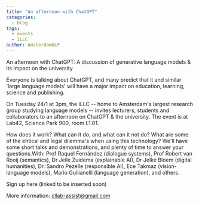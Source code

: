 ```yaml
---
title: "An afternoon with ChatGPT"
categories:
  - blog
tags:
  - events
  - ILLC
author: AmsterdamNLP
---
```


An afternoon with ChatGPT: A discussion of generative language models & its impact on the university

Everyone is talking about ChatGPT, and many predict that it and similar 'large language models' will have a major impact on education, learning, science and publishing.

On Tuesday 24/1 at 3pm, the ILLC -- home to Amsterdam's largest research group studying language models -- invites lecturers, students and collaborators to an afternoon on ChatGPT & the university. The event is at Lab42, Science Park 900, room L1.01.

How does it work? What can it do, and what can it not do? What are some of the ehtical and legal dilemma's when using this technology? We'll have some short talks and demonstrations, and plenty of time to answer your questions.With: Prof Raquel Fernández (dialogue systems), Prof Robert van Rooij (semantics), Dr Jelle Zuidema (explainable AI), Dr Jelke Bloem (digital humanities), Dr. Sandro Pezelle (responsible AI), Ece Takmaz (vision-language models), Mario Guilianelli (language generation), and others.

Sign up here (linked to be inserted soon)

More information: cllab-assist@gmail.com




